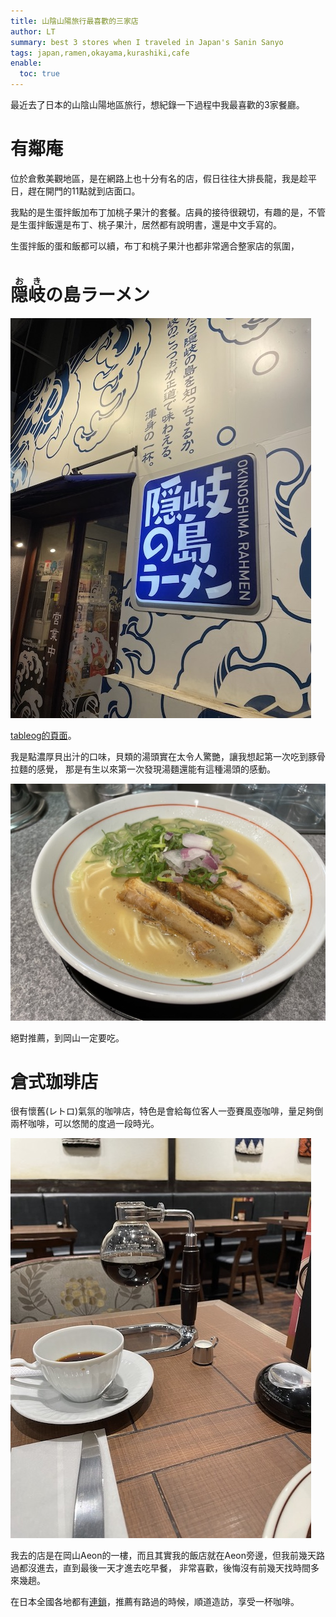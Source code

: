 ```yaml
---
title: 山陰山陽旅行最喜歡的三家店
author: LT
summary: best 3 stores when I traveled in Japan's Sanin Sanyo
tags: japan,ramen,okayama,kurashiki,cafe
enable:
  toc: true
---
```


最近去了日本的山陰山陽地區旅行，想紀錄一下過程中我最喜歡的3家餐廳。

# 有鄰庵
位於倉敷美觀地區，是在網路上也十分有名的店，假日往往大排長龍，我是趁平日，趕在開門的11點就到店面口。

我點的是生蛋拌飯加布丁加桃子果汁的套餐。店員的接待很親切，有趣的是，不管是生蛋拌飯還是布丁、桃子果汁，居然都有說明書，還是中文手寫的。

生蛋拌飯的蛋和飯都可以續，布丁和桃子果汁也都非常適合整家店的氛圍，


# <ruby>隠岐 <rt>おき</rt></ruby>の島ラーメン

<img src="/images/okinoshimaramen.jpeg">

[tableog的頁面](https://tabelog.com/okayama/A3301/A330101/33014542/)。

我是點濃厚貝出汁的口味，貝類的湯頭實在太令人驚艷，讓我想起第一次吃到豚骨拉麵的感覺，
那是有生以來第一次發現湯麵還能有這種湯頭的感動。

<img src="/images/kaidashi.jpeg">

絕對推薦，到岡山一定要吃。

# 倉式珈琲店

很有懷舊(レトロ)氣氛的咖啡店，特色是會給每位客人一壺賽風壺咖啡，量足夠倒兩杯咖啡，可以悠閒的度過一段時光。

<img src="/images/kurashikicafe.jpeg">

我去的店是在岡山Aeon的一樓，而且其實我的飯店就在Aeon旁邊，但我前幾天路過都沒進去，直到最後一天才進去吃早餐，
非常喜歡，後悔沒有前幾天找時間多來幾趟。 

在日本全國各地都有[連鎖](https://www.saint-marc-hd.com/kurashiki/search_index/)，推薦有路過的時候，順道造訪，享受一杯咖啡。

